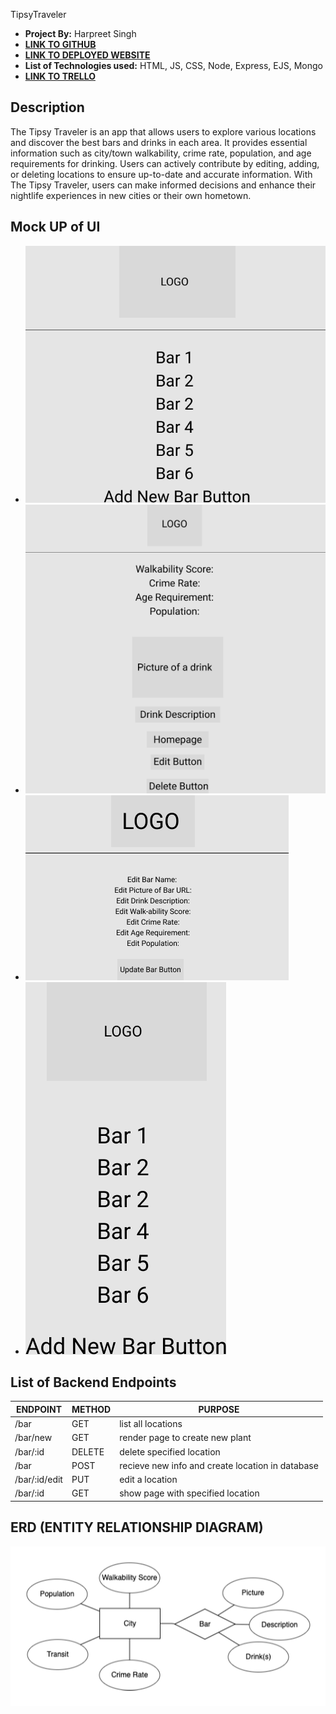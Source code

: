   TipsyTraveler
- **Project By:** Harpreet Singh
- [**LINK TO GITHUB**](https://github.com/Harp27/TipsyTraveler.git)
- [**LINK TO DEPLOYED WEBSITE**](https://tipsytraveler.onrender.com/)
- **List of Technologies used:** HTML, JS, CSS, Node, Express, EJS, Mongo
- [**LINK TO TRELLO**](https://trello.com/b/dV1f3Px3/tipsytraveler)

## Description

The Tipsy Traveler is an app that allows users to explore various locations and discover the best bars and drinks in each area. It provides essential information such as city/town walkability, crime rate, population, and age requirements for drinking. Users can actively contribute by editing, adding, or deleting locations to ensure up-to-date and accurate information. With The Tipsy Traveler, users can make informed decisions and enhance their nightlife experiences in new cities or their own hometown.

## Mock UP of UI

- ![Homepage](./images/home.png)
- ![Show Page](./images/show-page.png)
- ![Edit & Delete](./images/edit-page.png)
- ![Mobile View](./images/mobile.png)

## List of Backend Endpoints

| ENDPOINT | METHOD | PURPOSE |
|----------|--------|---------|
| /bar | GET | list all locations |
| /bar/new | GET | render page to create new plant |
| /bar/:id | DELETE | delete specified location |
| /bar | POST | recieve new info and create location in database |
| /bar/:id/edit | PUT | edit a location |
| /bar/:id | GET | show page with specified location |

## ERD (ENTITY RELATIONSHIP DIAGRAM)

![PICTURE OF ERD](./images/ERD.png)

